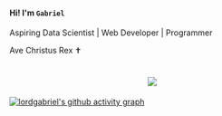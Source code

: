 #### Hi! I'm `Gabriel`

Aspiring Data Scientist | Web Developer | Programmer


Ave Christus Rex ✝ 

<h1 align="center">
  <a href="https://git.io/typing-svg">
    <img src="https://readme-typing-svg.herokuapp.com/?lines=This+is+lordgabriel98;Nice+to+meet+you+%F0%9F%91%8B&center=true&size=30">
  </a>
</h1>

[![lordgabriel's github activity graph](https://github-readme-activity-graph.vercel.app/graph?username=lordgabriel98&theme=github)](https://github.com/ashutosh00710/github-readme-activity-graph)
